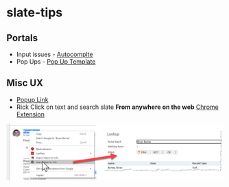 # slate-tips


## Portals

 * Input issues - [Autocomplte](portals/autocomplete.md)
 * Pop Ups - [Pop Up Template](portals/pop-up-template.html)
 
## Misc UX
 * [Popup Link](https://raw.githubusercontent.com/lloydlentz/slate-tips/main/misc/pop-up-link.html)
 * Rick Click on text and search slate **From anywhere on the web** [Chrome Extension](https://chrome.google.com/webstore/detail/right-click-to-search-sla/gknefgbhjgfjflkdpemekfkiplahiffh)
 
 ![Image of Chrome Ex](img/chromeex1.png)
